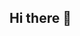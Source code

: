 ## Hi there 👋

<!--
**RicardozEAM/RicardozEAM** is a ✨ _special_ ✨ repository because its `README.md` (this file) appears on your GitHub profile.

Here are some ideas to get you started:

:black_small_square: 👀 I’m interested in HR, technology, and personal development
:black_small_square:🌱 I’m currently expanding my knowledge in IT and recruitment strategies.
:black_small_square:🤔 I’m looking to collaborate with developers and engineers.
:black_small_square:📫 How to reach me: https://www.linkedin.com/in/ricardo-ag%C3%BCero-91739a194/
:black_small_square:⚡ Some hobbies: Soccer :soccer_ball:, music :guitar: and watch movies 
-->
